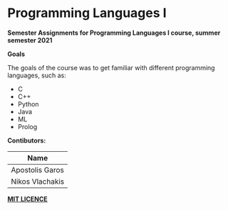  # Programming Languages I

**Semester Assignments for Programming Languages I course, summer semester 2021**



**Goals**

The goals of the course was to get familiar with different programming languages, such as:
   - C
   - C++
   - Python
   - Java
   - ML
   - Prolog



**Contibutors:**


| Name
| ----- 
| Apostolis Garos
| Nikos Vlachakis


**[MIT LICENCE](https://github.com/ApostolisGaros/ProgrammingLanguages2021/blob/main/LICENSE)**